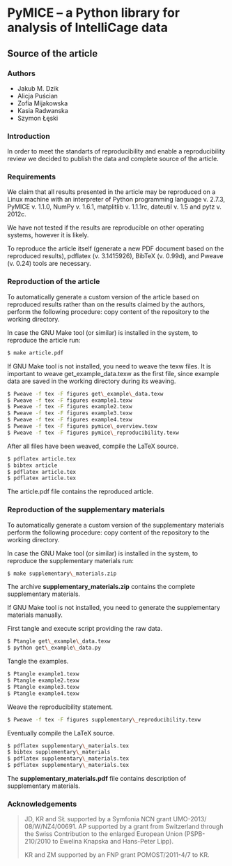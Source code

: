 # PyMICE – a Python library for analysis of IntelliCage data
## Source of the article
### Authors
* Jakub M. Dzik
* Alicja Puścian
* Zofia Mijakowska
* Kasia Radwanska
* Szymon Łęski


### Introduction
In order to meet the standarts of reproducibility and enable a reproducibility
review we decided to publish the data and complete source of the article.


### Requirements
We claim that all results presented in the article may be reproduced on a Linux
machine with an interpreter of Python programming language v. 2.7.3, PyMICE
v. 1.1.0, NumPy v. 1.6.1, matplitlib v. 1.1.1rc, dateutil v. 1.5 and pytz
v. 2012c.

We have not tested if the results are reproducible on other operating systems,
however it is likely.

To reproduce the article itself (generate a new PDF document based on the
reproduced results), pdflatex (v. 3.1415926), BibTeX (v. 0.99d), and Pweave
(v. 0.24) tools are necessary.


### Reproduction of the article

To automatically generate a custom version of the article based on reproduced
results rather than on the results claimed by the authors, perform the following
procedure: copy content of the repository to the working directory.

In case the GNU Make tool (or similar) is installed in the system, to reproduce
the article run:

```bash
$ make article.pdf
```

If GNU Make tool is not installed, you need to weave the texw files. It is
important to weave get\_example\_data.texw as the first file, since example
data are saved in the working directory during its weaving.

```bash
$ Pweave -f tex -F figures get\_example\_data.texw
$ Pweave -f tex -F figures example1.texw
$ Pweave -f tex -F figures example2.texw
$ Pweave -f tex -F figures example3.texw
$ Pweave -f tex -F figures example4.texw
$ Pweave -f tex -F figures pymice\_overview.texw
$ Pweave -f tex -F figures pymice\_reproducibility.texw
```

After all files have been weaved, compile the LaTeX source.

```bash
$ pdflatex article.tex
$ bibtex article
$ pdflatex article.tex
$ pdflatex article.tex
```

The article.pdf file contains the reproduced article.


### Reproduction of the supplementary materials

To automatically generate a custom version of the supplementary materials
perform the following procedure: copy content of the repository to the working
directory.

In case the GNU Make tool (or similar) is installed in the system, to reproduce
the supplementary materials run:

```bash
$ make supplementary\_materials.zip
```

The archive **supplementary\_materials.zip** contains the complete supplementary
materials.

If GNU Make tool is not installed, you need to generate the supplementary
materials manually.

First tangle and execute script providing the raw data.

```bash
$ Ptangle get\_example\_data.texw
$ python get\_example\_data.py
```

Tangle the examples.

```bash
$ Ptangle example1.texw
$ Ptangle example2.texw
$ Ptangle example3.texw
$ Ptangle example4.texw
```

Weave the reproducibility statement.

```bash
$ Pweave -f tex -F figures supplementary\_reproducibility.texw
```

Eventually compile the LaTeX source.

```bash
$ pdflatex supplementary\_materials.tex
$ bibtex supplementary\_materials
$ pdflatex supplementary\_materials.tex
$ pdflatex supplementary\_materials.tex
```

The **supplementary\_materials.pdf** file contains description of supplementary
materials.


### Acknowledgements

> JD, KR and SŁ supported by a Symfonia NCN grant UMO-2013/
> 08/W/NZ4/00691. AP supported by a grant from Switzerland through the Swiss
> Contribution to the enlarged European Union (PSPB-210/2010 to Ewelina Knapska
> and Hans-Peter Lipp).
> 
> KR and ZM supported by an FNP grant POMOST/2011-4/7 to KR.
